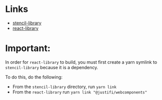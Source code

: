 # Links
- [stencil-library](https://github.com/justifi-tech/web-component-library/tree/framework-monorepo-structure/stencil-library)
- [react-library](https://github.com/justifi-tech/web-component-library/tree/framework-monorepo-structure/react-library)

# Important:
In order for `react-library` to build, you must first create a yarn symlink to `stencil-library` because it is a dependency.

To do this, do the following:
- From the `stencil-library` directory, run `yarn link`
- From the `react-library` run `yarn link "@justifi/webcomponents"`

